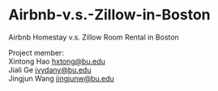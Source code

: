 # Airbnb-v.s.-Zillow-in-Boston
Airbnb Homestay v.s. Zillow Room Rental in Boston


Project member:<br/> 
Xintong Hao  hxtong@bu.edu<br/>
Jiali Ge  ivydany@bu.edu<br/>
Jingjun Wang  jingjunw@bu.edu<br/>
